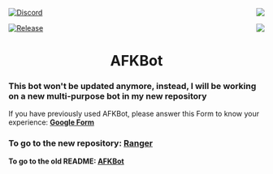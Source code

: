 [![Discord](https://img.shields.io/badge/Discord-blue.svg?style=for-the-badge)](https://discord.gg/fFNVp7n8W4)
<a href="https://drmoraschi.github.io/AFKBot/"><img src="https://img.shields.io/badge/Page-fc0303.svg?style=for-the-badge" align="right"></a>

[![Release](https://img.shields.io/badge/Download-brightgreen?style=for-the-badge)](https://github.com/DrMoraschi/AFKBot/releases/download/v2.5/AFKBot.v2.zip)
<a href="https://github.com/DrMoraschi/AFKBot/releases"><img src="https://img.shields.io/badge/Releases-f4fc03.svg?style=for-the-badge" align="right"></a>
<h1 align="center">AFKBot</h1>

<h3><strong>This bot won't be updated anymore, instead, I will be working on a new multi-purpose bot in my new repository</strong></h3>

If you have previously used AFKBot, please answer this Form to know your experience: **[Google Form](https://forms.gle/sdPnCy43o1q8qi8f7)**

<h3><strong>To go to the new repository: <a href="https://github.com/DrMoraschi/Ranger">Ranger</a></strong></h3>

<strong>To go to the old README: <a href="https://github.com/DrMoraschi/AFKBot/blob/master/docs/old.md">AFKBot</a></strong>

